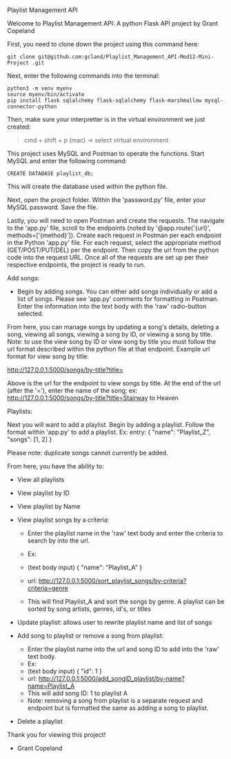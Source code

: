 Playlist Management API

Welcome to Playlist Management API: A python Flask API project by Grant Copeland


First, you need to clone down the project using this command here:

    git clone git@github.com:gcland/Playlist_Management_API-Mod12-Mini-Project .git

Next, enter the following commands into the terminal:

    python3 -m venv myenv
    source myenv/bin/activate
    pip install flask sqlalchemy flask-sqlalchemy flask-marshmallow mysql-connector-python

Then, make sure your interpretter is in the virtual environment we just created:

> cmd + shift + p (mac)
> 	-> select virtual environment 

This project uses MySQL and Postman to operate the functions.
Start MySQL and enter the following command:

    CREATE DATABASE playlist_db;

This will create the database used within the python file.

Next, open the project folder. Within the 'password.py' file, enter your MySQL password. Save the file. 

Lastly, you will need to open Postman and create the requests. 
The navigate to the 'app.py' file, scroll to the endpoints (noted by '@app.route('{url}', methods=['{method}']).
Create each request in Postman per each endpoint in the Python 'app.py' file. 
For each request, select the appropriate method (GET/POST/PUT/DEL) per the endpoint. Then copy the url from the python code into the request URL.
Once all of the requests are set up per their respective endpoints, the project is ready to run.

Add songs:
- Begin by adding songs. You can either add songs individually or add a list of songs. Please see 'app.py' comments for formatting in Postman. Enter the information into the text body with the 'raw' radio-button selected.

From here, you can manage songs by updating a song's details, deleting a song, viewing all songs, viewing a song by ID, or viewing a song by title. 
Note: to use the view song by ID or view song by title you must follow the url format described within the python file at that endpoint.
Example url format for view song by title:

  http://127.0.0.1:5000/songs/by-title?title=

Above is the url for the endpoint to view songs by title. At the end of the url (after the '='), enter the name of the song; ex: http://127.0.0.1:5000/songs/by-title?title=Stairway to Heaven

Playlists:

Next you will want to add a playlist.
Begin by adding a playlist. Follow the format within 'app.py' to add a playlist. 
Ex: entry: 
{
    "name": "Playlist_Z",
    "songs": [1, 2]
}

Please note: duplicate songs cannot currently be added.

From here, you have the ability to:
- View all playlists
- View playlist by ID
- View playlist by Name
- View playlist songs by a criteria:
    - Enter the playlist name in the 'raw' text body and enter the criteria to search by into the url.
    - Ex:
    - (text body input) {
    "name": "Playlist_A"
      }
    - url: http://127.0.0.1:5000/sort_playlist_songs/by-criteria?criteria=genre
 
    - This will find Playlist_A and sort the songs by genre. A playlist can be sorted by song artists, genres, id's, or titles
    
- Update playlist: allows user to rewrite playlist name and list of songs
- Add song to playlist or remove a song from playlist:
  - Enter the playlist name into the url and song ID to add into the 'raw' text body.
  - Ex:
  - (text body input) {
    "id": 1
    }
  - url: http://127.0.0.1:5000/add_songID_playlist/by-name?name=Playlist_A 
  - This will add song ID: 1 to playlist A
  - Note: removing a song from playlist is a separate request and endpoint but is formatted the same as adding a song to playlist.
 
- Delete a playlist

Thank you for viewing this project! 

- Grant Copeland


